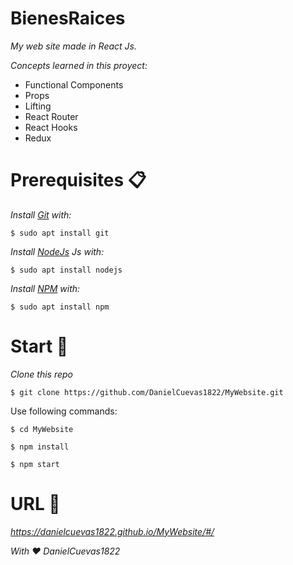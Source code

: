# BienesRaices

_My web site made in React Js._

_Concepts learned in this proyect:_

* Functional Components
* Props
* Lifting
* React Router
* React Hooks
* Redux

# Prerequisites 📋
_Install [Git](https://git-scm.com/) with:_
```
$ sudo apt install git
```

_Install [NodeJs](https://nodejs.org/en/) Js with:_
```
$ sudo apt install nodejs
```

_Install [NPM](https://www.npmjs.com/) with:_
```
$ sudo apt install npm
```
# Start 🚀

_Clone this repo_
```
$ git clone https://github.com/DanielCuevas1822/MyWebsite.git
```
Use following commands:
```
$ cd MyWebsite
```
```
$ npm install
```
```
$ npm start
```

# URL 📌

_https://danielcuevas1822.github.io/MyWebsite/#/_

_With ❤️ DanielCuevas1822_
